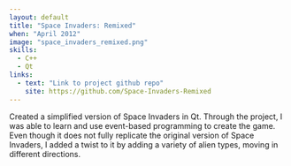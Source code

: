 ```yaml
---
layout: default
title: "Space Invaders: Remixed"
when: "April 2012"
image: "space_invaders_remixed.png"
skills:
  - C++
  - Qt
links:
  - text: "Link to project github repo"
    site: https://github.com/Space-Invaders-Remixed
---
```


Created a simplified version of Space Invaders in Qt. Through the project, I was able to learn and use event-based programming to create the game. Even though it does not fully replicate the original version of Space Invaders, I added a twist to it by adding a variety of alien types, moving in different directions. 
